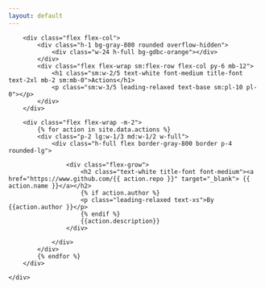 ```yaml
---
layout: default
---
```

<section class="text-gray-400 bg-gray-900 body-font">
    <div class="container px-5 py-24 mx-auto">

        <div class="flex flex-col">
            <div class="h-1 bg-gray-800 rounded overflow-hidden">
                <div class="w-24 h-full bg-gdbc-orange"></div>
            </div>
            <div class="flex flex-wrap sm:flex-row flex-col py-6 mb-12">
                <h1 class="sm:w-2/5 text-white font-medium title-font text-2xl mb-2 sm:mb-0">Actions</h1>
                <p class="sm:w-3/5 leading-relaxed text-base sm:pl-10 pl-0"></p>
            </div>
        </div>

        <div class="flex flex-wrap -m-2">
            {% for action in site.data.actions %}
            <div class="p-2 lg:w-1/3 md:w-1/2 w-full">
                <div class="h-full flex border-gray-800 border p-4 rounded-lg">

                    <div class="flex-grow">
                        <h2 class="text-white title-font font-medium"><a href="https://www.github.com/{{ action.repo }}" target="_blank"> {{ action.name }}</a></h2>
                        {% if action.author %}                        
                        <p class="leading-relaxed text-xs">By {{action.author }}</p>
                        {% endif %}
                        {{action.description}}
                    </div>

                </div>
            </div>
            {% endfor %}
        </div>

    </div>
</section>